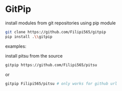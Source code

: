 # GitPip

install modules from git repositories using pip module

```bash
git clone https://github.com/Filipi565/gitpip
pip install .\\gitpip
```

examples:

install pitsu from the source

```bash
gitpip https://github.com/Filipi565/pitsu
```

or 

```bash
gitpip Filipi565/pitsu # only works for github url
```